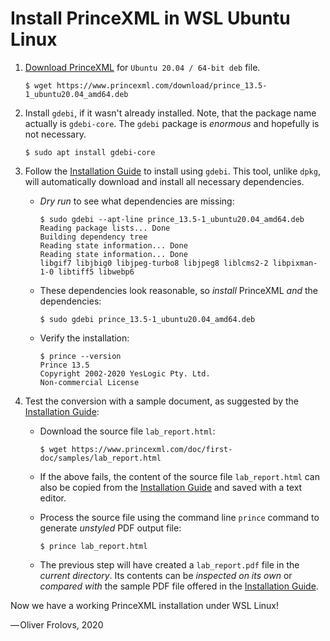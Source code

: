 # Install PrinceXML in WSL Ubuntu Linux

1. [Download PrinceXML](https://www.princexml.com/download/) for `Ubuntu 20.04 / 64-bit deb` file.
   
   ```Shell
   $ wget https://www.princexml.com/download/prince_13.5-1_ubuntu20.04_amd64.deb
   ```

2. Install `gdebi`, if it wasn't already installed. Note, that the package name actually is `gdebi-core`. The `gdebi` package is *enormous* and hopefully is not necessary.

   ```Shell
   $ sudo apt install gdebi-core
   ```
   
3. Follow the [Installation Guide](https://www.princexml.com/doc/installing/#installing-prince-on-linux-freebsd) to install using `gdebi`. This tool, unlike `dpkg`, will automatically download and install all necessary dependencies.
    
      * _Dry run_ to see what dependencies are missing:
    
        ```Shell
        $ sudo gdebi --apt-line prince_13.5-1_ubuntu20.04_amd64.deb
        Reading package lists... Done
        Building dependency tree
        Reading state information... Done
        Reading state information... Done
        libgif7 libjbig0 libjpeg-turbo8 libjpeg8 liblcms2-2 libpixman-1-0 libtiff5 libwebp6
        ```

      * These dependencies look reasonable, so *install* PrinceXML *and* the dependencies:
    
        ```Shell
        $ sudo gdebi prince_13.5-1_ubuntu20.04_amd64.deb
        ```
    
      * Verify the installation:
       
        ```Shell
        $ prince --version
        Prince 13.5
        Copyright 2002-2020 YesLogic Pty. Ltd.
        Non-commercial License
        ```
        
4. Test the conversion with a sample document, as suggested by the [Installation Guide](https://www.princexml.com/doc/first-doc/):

     * Download the source file `lab_report.html`:

       ```Shell
       $ wget https://www.princexml.com/doc/first-doc/samples/lab_report.html
       ```
       
     * If the above fails, the content of the source file `lab_report.html` can also be copied from the [Installation Guide](https://www.princexml.com/doc/first-doc/#the-lab-report) and saved with a text editor.

     * Process the source file using the command line `prince` command to generate _unstyled_ PDF output file:

       ```Shell
       $ prince lab_report.html
       ```

     * The previous step will have created a `lab_report.pdf` file in the *current directory*. Its contents can be _inspected on its own_ or _compared with_ the sample PDF file offered in the [Installation Guide](https://www.princexml.com/doc/assets/samples/lab_report.pdf).

Now we have a working PrinceXML installation under WSL Linux!

&mdash;&hairsp;Oliver Frolovs, 2020